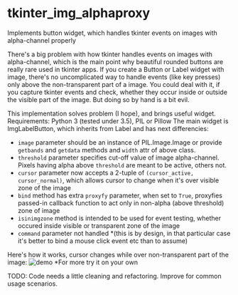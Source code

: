 # tkinter_img_alphaproxy
Implements button widget, which handles tkinter events on images with alpha-channel properly

There's a big problem with how tkinter handles events on images with alpha-channel, which is the main point why beautiful rounded buttons are really rare used in tkinter apps.
If you create a Button or Label widget with image, there's no uncomplicated way to handle events (like key presses) only above the non-transparent part of a image.
You could deal with it, if you capture tkinter events and check, whether they occur inside or outside the visible part of the image. But doing so by hand is a bit evil.


This implementation solves problem (I hope), and brings useful widget.
Requirements: Python 3 (tested under 3.5), PIL or Pillow
The main widget is ImgLabelButton, which inherits from Label and has next differencies:
- `image` parameter should be an instance of PIL.Image.Image or provide `getbands` and `getdata` methods and `width` attr of above class.
- `threshold` parameter specifies cut-off value of image alpha-channel. Pixels having alpha above `threshold` are meant to be active, others not.
- `cursor` parameter now accepts a 2-tuple of `(cursor_active, cursor_normal)`, which allows cursor to change when it's over visible zone of the image
- `bind` method has extra `proxyfy` parameter, when set to `True`, proxyfies passed-in callback function to act only in non-alpha (above threshold) zone of image
- `isinimgzone` method is intended to be used for event testing, whether occured inside visible or transparent zone of the image
- `command` parameter not handled *(this is by design, in that particular case it's better to bind a <Button-1> mouse click event etc than to assume)

Here's how it works, cursor changes while over non-transparent part of the image:
![demo](https://cloud.githubusercontent.com/assets/16870636/17231023/2fa14980-5528-11e6-9510-5c726e5426fc.png)
*For more try it on your own

TODO:
Code needs a little cleaning and refactoring.
Improve for common usage scenarios.
